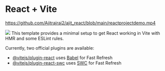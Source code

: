 # React + Vite

https://github.com/Ajitrajraj2/ajit_react/blob/main/reactprojectdemo.mp4

![]([](https://github.com/Ajitrajraj2/ajit_react/blob/main/react%20project%20demo.mp4))
This template provides a minimal setup to get React working in Vite with HMR and some ESLint rules.

Currently, two official plugins are available:

- [@vitejs/plugin-react](https://github.com/vitejs/vite-plugin-react/blob/main/packages/plugin-react/README.md) uses [Babel](https://babeljs.io/) for Fast Refresh
- [@vitejs/plugin-react-swc](https://github.com/vitejs/vite-plugin-react-swc) uses [SWC](https://swc.rs/) for Fast Refresh
